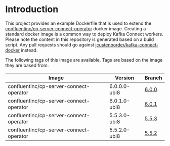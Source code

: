 # Introduction

This project provides an example Dockerfile that is used to extend the [confluentinc/cp-server-connect-operator](https://hub.docker.com/r/confluentinc/cp-server-connect-operator) docker image. Creating a standard docker image is a common way to deploy Kafka Connect workers. Please note the content in this repository is generated based on a build script. Any pull requests should go against [jcustenborder/kafka-connect-docker](https://github.com/jcustenborder/kafka-connect-docker) instead.

The following tags of this image are available. Tags are based on the image they are based from.

| Image | Version | Branch |
|-------|---------|--------|
| confluentinc/cp-server-connect-operator | 6.0.0.0-ubi8 | [6.0.0](https://github.com/jcustenborder/cp-server-connect-operator/tree/6.0.0) |
| confluentinc/cp-server-connect-operator | 6.0.1.0-ubi8 | [6.0.1](https://github.com/jcustenborder/cp-server-connect-operator/tree/6.0.1) |
| confluentinc/cp-server-connect-operator | 5.5.3.0-ubi8 | [5.5.3](https://github.com/jcustenborder/cp-server-connect-operator/tree/5.5.3) |
| confluentinc/cp-server-connect-operator | 5.5.2.0-ubi8 | [5.5.2](https://github.com/jcustenborder/cp-server-connect-operator/tree/5.5.2) |
